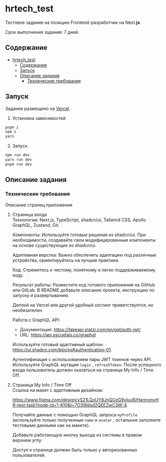 # hrtech_test

Тестовое задание на позицию Frontend-разработчик на Next.**js**.

Срок выполнения задания: 7 дней.

## Содержание

- [hrtech\_test](#hrtech_test)
  - [Содержание](#содержание)
  - [Запуск](#запуск)
  - [Описание задания](#описание-задания)
    - [Технические требования](#технические-требования)

## Запуск

Задание размещено на [Vercel](https://hrtech-test.vercel.app).

1. Установка зависимостей

```bash
pnpm i
npm i
yarn
```

2. Запуск

```bash
npm run dev
yarn run dev
pnpm run dev
```

## Описание задания

### Технические требования

Описание страниц приложения

1. Страница входа  
   Технологии: Next.js, TypeScript, shadcn/ui, Tailwind CSS, Apollo GraphQL, Zustand, Git.  

   Компоненты: Используйте готовые решения из shadcn/ui. При необходимости, создавайте свои модифицированные компоненты на основе существующих из shadcn/ui.  

   Адаптивная верстка: Важно обеспечить адаптацию под различные устройства, ориентируйтесь на лучшие практики.  

   Код: Стремитесь к чистому, понятному и легко поддерживаемому коду.  

   Результат работы: Разместите код готового приложения на GitHub или GitLab. В README добавьте описание проекта, инструкцию по запуску и развертыванию.  

   Деплой на Vercel или другой удобный хостинг приветствуется, но необязателен.  

   Работа с GraphQL API:  
      - Документация: https://fakeapi.platzi.com/en/gql/auth-jwt/
      - URL: https://api.escuelajs.co/graphql  

   Используйте готовый адаптивный шаблон: https://ui.shadcn.com/blocks#authentication-01.

   Аутентификация с использованием пары JWT токенов через API.
   Используйте GraphQL мутации `login` , `refreshToken`.
   После успешного входа пользователь должен оказаться на странице My Info / Time Off.

1. Страница My Info / Time Off  
   Ссылка на макет с адаптивным дизайном:

   https://www.figma.com/design/vS21LQxUY8JnQUzG9yIuyR/HarmonyHR-test-task?node-id=1-610&t=7O3Wdsd2QEEZwC3W-4.

   Получайте данные с помощью GraphQL запроса `myProfile` (используйте только полученные `name` и `avatar` , остальное заполните тестовыми данными как на макете).

   Добавьте работающую кнопку выхода из системы в правом верхнем углу.

   Доступ к странице должен быть только у авторизованных пользователей.
